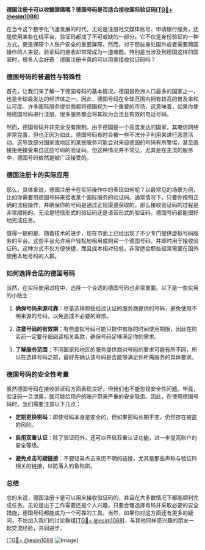 **德国注册卡可以收驗證碼嗎？德国号码是否适合接收国际验证码[[TG💪+ @esim1088](https://t.me/s/esim1088)]**

在当今这个数字化飞速发展的时代，无论是注册社交媒体账号、申请银行服务，还是使用某些在线平台，验证码都成了不可或缺的一部分。它不仅是身份验证的一种方式，更是保障个人账户安全的重要屏障。然而，对于那些身处国外或者需要跨国操作的人来说，验证码的接收却常常成为一道难题。特别是当涉及到德国这样的国家时，很多人会好奇：德国注册卡真的可以用来接收验证码吗？

### 德国号码的普遍性与特殊性

首先，让我们来了解一下德国号码的基本情况。德国是欧洲人口最多的国家之一，也是全球最发达的经济体之一。因此，德国号码在全球范围内拥有较高的普及率和认可度。许多国际服务提供商都将德国视为一个重要的市场，这意味着，如果你使用德国号码进行注册，很多服务都会将其视为合法且有效的电话号码。

然而，德国号码并非完全没有限制。由于德国是一个高度发达的国家，其电信网络非常完善，但也正因为如此，德国号码有时会被一些不法分子利用来进行恶意活动。这导致部分国家或地区的某些服务可能会对来自德国的号码有所警惕，甚至直接拒绝接受来自这些号码的验证码。但这种情况并不常见，尤其是在主流的服务中，德国号码依然是被广泛接受的。

### 德国注册卡的实际应用

那么，具体来说，德国注册卡在实际操作中的表现如何呢？以最常见的场景为例，比如你需要用德国号码来接收某个国际服务的验证码。通常情况下，只要你按照正确的流程操作，并确保你的号码是通过正规渠道获取的，那么接收验证码的过程是非常顺畅的。无论是短信形式的验证码还是语音形式的验证码，德国号码都能很好地完成任务。

值得一提的是，随着技术的进步，现在市面上已经出现了不少专门提供虚拟号码服务的平台。这些平台允许用户轻松地租用或购买一个德国号码，并即时用于接收验证码。这种方式不仅方便快捷，而且成本相对较低，非常适合那些经常需要在国外使用本地号码的人群。

### 如何选择合适的德国号码

当然，在实际使用过程中，选择一个合适的德国号码也非常重要。以下是一些实用的小贴士：

1. **确保号码来源可靠**：尽量选择那些经过认证的服务商提供的号码，避免使用不明来源的号码，以免造成不必要的麻烦。
   
2. **注意号码的有效期**：有些虚拟号码可能只提供有限的时间使用期限，因此在购买前一定要仔细阅读相关条款，确保号码足够满足你的需求。

3. **了解服务范围**：不同国家和地区的服务提供商对号码的要求可能有所不同，所以在选择号码之前，最好先确认该号码是否能够满足你所需服务的具体要求。

### 德国号码的安全性考量

虽然德国号码在接收验证码方面表现良好，但我们也不能忽视安全性问题。毕竟，验证码一旦泄露，就可能给用户的账户带来严重的安全隐患。因此，在使用德国号码时，我们需要注意以下几点：

- **定期更换密码**：即使号码本身是安全的，但如果密码长期不变，仍然存在被盗的风险。
  
- **启用双重认证**：除了验证码外，还可以开启双重认证功能，进一步提高账户的安全等级。

- **避免点击可疑链接**：不要轻易点击来历不明的链接，尤其是那些声称与验证码相关的链接，以防落入钓鱼陷阱。

### 总结

总的来说，德国注册卡是可以用来接收验证码的，并且在大多数情况下都能顺利完成任务。无论是出于工作需要还是个人兴趣，只要合理选择号码并采取必要的安全措施，德国号码都能成为一个可靠的工具。当然，如果你对这方面还有更多的疑问，不妨加入我们的讨论群组[[TG💪+ @esim1088](https://t.me/s/esim1088)]，与其他同样感兴趣的朋友一起交流经验，共同进步。

[[TG💪+ @esim1088](https://t.me/s/esim1088) ![Image](https://i.postimg.cc/4NQfJmqS/Snipaste-2025-05-13-00-14-12.png)]